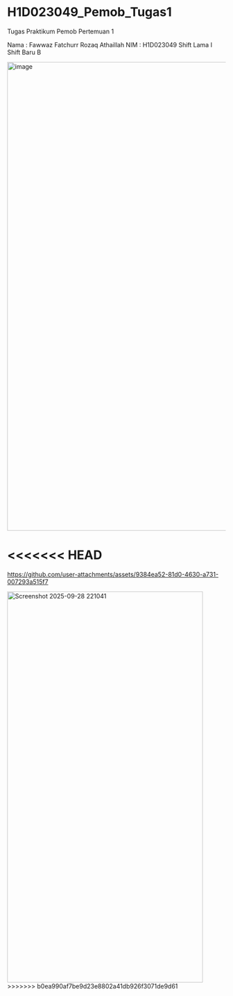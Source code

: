 # H1D023049_Pemob_Tugas1
Tugas Praktikum Pemob Pertemuan 1

Nama  : Fawwaz Fatchurr Rozaq Athaillah
NIM   : H1D023049
Shift Lama I
Shift Baru B

<img width="1919" height="1079" alt="image" src="https://github.com/user-attachments/assets/e84a88d2-05d9-4cd5-951a-a9aec8b8d47e" />

<<<<<<< HEAD
=======


https://github.com/user-attachments/assets/9384ea52-81d0-4630-a731-007293a515f7


<img width="451" height="900" alt="Screenshot 2025-09-28 221041" src="https://github.com/user-attachments/assets/7f8d5c2e-3754-4236-bf72-12aed1dff192" />
>>>>>>> b0ea990af7be9d23e8802a41db926f3071de9d61
